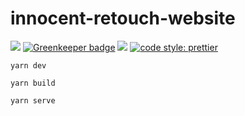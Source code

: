 # innocent-retouch-website

![](https://circleci.com/gh/kirillgroshkov/innocent-retouch-website.svg?style=shield&circle-token=8fd2caf4144c8fe046dcac0bb027e7993e91385f)
[![Greenkeeper badge](https://badges.greenkeeper.io/kirillgroshkov/innocent-retouch-website.svg)](https://greenkeeper.io/)
[![](https://img.shields.io/badge/license-MIT-blue.svg)](LICENSE)
[![code style: prettier](https://img.shields.io/badge/code_style-prettier-ff69b4.svg?style=flat-square)](https://github.com/prettier/prettier)

    yarn dev

    yarn build

    yarn serve
